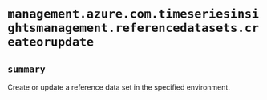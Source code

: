 # `management.azure.com.timeseriesinsightsmanagement.referencedatasets.createorupdate`

## `summary`
Create or update a reference data set in the specified environment.


